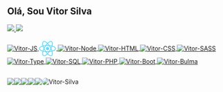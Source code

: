 
## Olá, Sou Vitor Silva 


<div align="left">
  <a href="https://github.com/SilvaVitor687">
  <img height="180em"  src="https://github-readme-stats.vercel.app/api/top-langs/?username=SilvaVitor687&layout=compact&langs_count=7&theme=dark"/>
  <img height="180em"  src="https://github-readme-stats.vercel.app/api?username=SilvaVitor687&show_icons=true&theme=dark&include_all_commits=true&count_private=true"/> 
</div>
  
<div style="display: inline_block"><br>
  <img align="center" alt="Vitor-JS" height="40" width="40" src="https://cdn.jsdelivr.net/gh/devicons/devicon/icons/javascript/javascript-original.svg">
  <img align="center" alt="Vitor-React" height="40" width="40"  src="https://raw.githubusercontent.com/devicons/devicon/master/icons/react/react-original.svg">
  <img align="center" alt="Vitor-Node" height="40" width="40"  src="https://cdn.jsdelivr.net/gh/devicons/devicon/icons/nodejs/nodejs-plain-wordmark.svg" />          
  <img align="center" alt="Vitor-HTML" height="40" width="40"  src="https://cdn.jsdelivr.net/gh/devicons/devicon/icons/html5/html5-plain-wordmark.svg"> 
  <img align="center" alt="Vitor-CSS" height="40" width="40"  src="https://cdn.jsdelivr.net/gh/devicons/devicon/icons/css3/css3-original-wordmark.svg" />
  <img align="center" alt="Vitor-SASS" height="40" width="40"  src="https://cdn.jsdelivr.net/gh/devicons/devicon/icons/sass/sass-original.svg" />            
  <img align="center" alt="Vitor-Type" height="40" width="40"  src="https://cdn.jsdelivr.net/gh/devicons/devicon/icons/typescript/typescript-original.svg" />
  <img align="center" alt="Vitor-SQL" height="40" width="40"  src="https://cdn.jsdelivr.net/gh/devicons/devicon/icons/mysql/mysql-original-wordmark.svg" />          
  <img align="center" alt="Vitor-PHP" height="40" width="40"   src="https://cdn.jsdelivr.net/gh/devicons/devicon/icons/php/php-plain.svg" />  
  <img align="center" alt="Vitor-Boot" height="40" width="40" src="https://cdn.jsdelivr.net/gh/devicons/devicon/icons/bootstrap/bootstrap-original.svg" /> 
  <img align="center" alt="Vitor-Bulma" height="40" width="40"  src="https://cdn.jsdelivr.net/gh/devicons/devicon/icons/bulma/bulma-plain.svg" />
              
 
</div>
  
##

<div>
   
 <a href="https://discord.com/channels/@me" target="_blank"><img align="left" src="https://img.shields.io/badge/-DISCORD-orange" target="_blank"></a>
  <a href="https://www.developeroom.com.br" target="_blank"><img align="left" src="https://img.shields.io/badge/-PORTF%C3%93LIO-blue" target="_blank"></a> 
  <a href = "mailto:vitorsilva@developeroom.com.br"><img align="left"  src="https://img.shields.io/badge/-E--MAIL-blueviolet" target="_blank"></a>
  <a href="https://www.linkedin.com/in/vitor-silva-5a7544175/" target="_blank"><img align="left" src="https://img.shields.io/badge/-LIKEDIN-red" target="_blank"></a> 
  <a href = "https://codepen.io/silvavitor687"><img align="left" src="https://img.shields.io/badge/-CODEPEN-lightgrey" target="_blank"></a>
  
</div>
<div>
    <img align="rigth"  alt="Vitor-Silva" height="150" width="150" style="border-radius:150px;" src="https://lh3.googleusercontent.com/a-/ACNPEu-XFQKX_9GqLCkTgIDcc0zTLaZpPbrw8F1OlIDY_w=s360-p-rw-no">
  </div>
